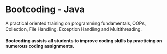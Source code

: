 # Bootcoding - Java

A practical oriented training on programming fundamentals, OOPs, Collection, File Handling, Exception Handling and Multithreading.

#### Bootcoding assists all students to improve coding skills by practicing on numerous coding assignments.